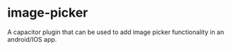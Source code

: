 # image-picker
A capacitor plugin that can be used to add image picker functionality in an android/IOS app.
